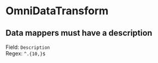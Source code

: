 # OmniDataTransform
## Data mappers must have a description
Field: `Description`   
Regex: `^.{10,}$`    


